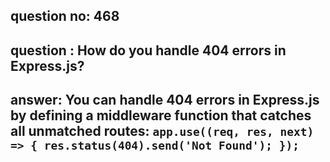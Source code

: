 
      
## question no: 468

## question : How do you handle 404 errors in Express.js?

## answer: You can handle 404 errors in Express.js by defining a middleware function that catches all unmatched routes: `app.use((req, res, next) => { res.status(404).send('Not Found'); });`
      